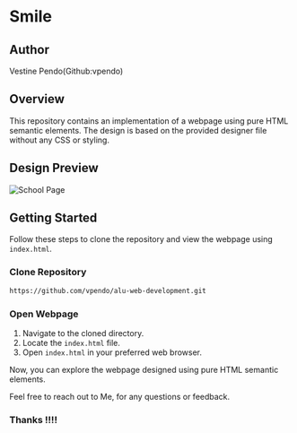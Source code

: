 # Smile

## Author
Vestine Pendo(Github:vpendo)

## Overview
This repository contains an implementation of a webpage using pure HTML semantic elements. The design is based on the provided designer file without any CSS or styling.

## Design Preview
![School Page](https://user-images.githubusercontent.com/67793634/192224177-3a136d6d-9c94-426a-8bda-370f44123684.png)

## Getting Started
Follow these steps to clone the repository and view the webpage using `index.html`.

### Clone Repository
```bash
https://github.com/vpendo/alu-web-development.git
```

### Open Webpage
1. Navigate to the cloned directory.
2. Locate the `index.html` file.
3. Open `index.html` in your preferred web browser.

Now, you can explore the webpage designed using pure HTML semantic elements.

Feel free to reach out to Me, for any questions or feedback.

### Thanks !!!!